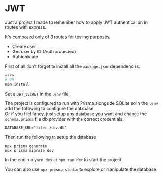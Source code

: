 # JWT

Just a project I made to remember how to apply JWT authentication in routes with express.

It's composed only of 3 routes for testing purposes.

- Create user
- Get user by ID (Auth protected)
- Authenticate

First of all don't forget to install all the `package.json` dependencies.

```bash
yarn
# OR
npm install
```

Set a `JWT_SECRET` in the `.env` file

The project is configured to run with Prisma alongside SQLite so in the `.env` add the following to configure the database.  
Or if you feel fancy, just setup any database you want and change the `schema.prisma` file db provider with the correct credentials.

```env
DATABASE_URL="file:./dev.db"
```

Then run the following to setup the database

```bash
npx prisma generate
npx prisma migrate dev
```

In the end run `yarn dev` or `npm run dev` to start the project.

You can also use `npx prisma studio` to explore or manipulate the database

